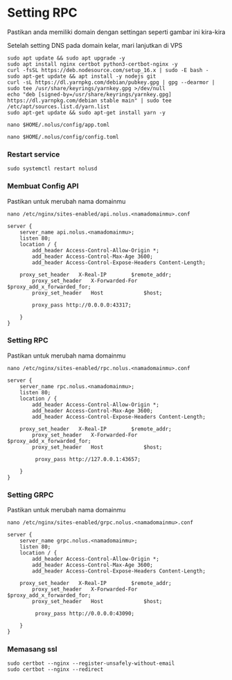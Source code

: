 # Setting RPC
Pastikan anda memiliki domain dengan settingan seperti gambar ini kira-kira


Setelah setting DNS pada domain kelar, mari lanjutkan di VPS

```
sudo apt update && sudo apt upgrade -y
sudo apt install nginx certbot python3-certbot-nginx -y
curl -fsSL https://deb.nodesource.com/setup_16.x | sudo -E bash -
sudo apt-get update && apt install -y nodejs git
curl -sL https://dl.yarnpkg.com/debian/pubkey.gpg | gpg --dearmor | sudo tee /usr/share/keyrings/yarnkey.gpg >/dev/null
echo "deb [signed-by=/usr/share/keyrings/yarnkey.gpg] https://dl.yarnpkg.com/debian stable main" | sudo tee /etc/apt/sources.list.d/yarn.list
sudo apt-get update && sudo apt-get install yarn -y
```


```
nano $HOME/.nolus/config/app.toml
```

```
nano $HOME/.nolus/config/config.toml
```

### Restart service
```
sudo systemctl restart nolusd
```

### Membuat Config API
Pastikan untuk merubah nama domainmu
```
nano /etc/nginx/sites-enabled/api.nolus.<namadomainmu>.conf
```
```
server {
    server_name api.nolus.<namadomainmu>;
    listen 80;
    location / {
        add_header Access-Control-Allow-Origin *;
        add_header Access-Control-Max-Age 3600;
        add_header Access-Control-Expose-Headers Content-Length;

	proxy_set_header   X-Real-IP        $remote_addr;
        proxy_set_header   X-Forwarded-For  $proxy_add_x_forwarded_for;
        proxy_set_header   Host             $host;

        proxy_pass http://0.0.0.0:43317;

    }
}
```

### Setting RPC
Pastikan untuk merubah nama domainmu
```
nano /etc/nginx/sites-enabled/rpc.nolus.<namadomainmu>.conf
```
```
server {
    server_name rpc.nolus.<namadomainmu>;
    listen 80;
    location / {
        add_header Access-Control-Allow-Origin *;
        add_header Access-Control-Max-Age 3600;
        add_header Access-Control-Expose-Headers Content-Length;

	proxy_set_header   X-Real-IP        $remote_addr;
        proxy_set_header   X-Forwarded-For  $proxy_add_x_forwarded_for;
        proxy_set_header   Host             $host;

         proxy_pass http://127.0.0.1:43657;

    }
}
```

### Setting GRPC
Pastikan untuk merubah nama domainmu
```
nano /etc/nginx/sites-enabled/grpc.nolus.<namadomainmu>.conf
```
```
server {
    server_name grpc.nolus.<namadomainmu>;
    listen 80;
    location / {
        add_header Access-Control-Allow-Origin *;
        add_header Access-Control-Max-Age 3600;
        add_header Access-Control-Expose-Headers Content-Length;

	proxy_set_header   X-Real-IP        $remote_addr;
        proxy_set_header   X-Forwarded-For  $proxy_add_x_forwarded_for;
        proxy_set_header   Host             $host;

         proxy_pass http://0.0.0.0:43090;

    }
}
```


### Memasang ssl
```
sudo certbot --nginx --register-unsafely-without-email
sudo certbot --nginx --redirect
```




```

```




```

```




```

```




```

```




```

```




```

```
